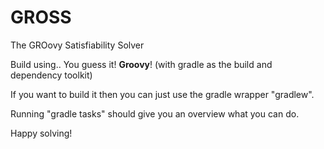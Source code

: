 # GROSS
The GROovy Satisfiability Solver

Build using.. You guess it! __Groovy__! (with gradle as the build and dependency toolkit)

If you want to build it then you can just use the gradle wrapper "gradlew".

Running "gradle tasks" should give you an overview what you can do.

Happy solving!
